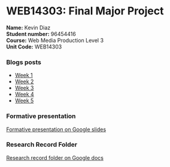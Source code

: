 # WEB14303: Final Major Project
**Name:** Kevin Diaz  
**Student number:** 96454416  
**Course:** Web Media Production Level 3  
**Unit Code:** WEB14303  


### Blogs posts
* [Week 1](https://medium.com/@k.arboleda/choose-3-of-your-problems-to-explore-and-critically-explain-the-reasoning-behind-why-you-are-d13646062ca3)
* [Week 2](https://medium.com/@k.arboleda/choose-3-of-your-ideas-and-elaborate-on-why-they-are-viable-474353387a39)
* [Week 3](link)
* [Week 4](https://medium.com/@k.arboleda/evidence-and-critique-your-own-approach-to-user-testing-c42995e6122)
* [Week 5](https://medium.com/@k.arboleda/finish-your-first-report-and-pitch-presentation-critically-reflect-over-what-has-gone-well-this-7ff25cc5afb8)

### Formative presentation

[Formative presentation on Google slides](https://docs.google.com/presentation/d/1VCExRZ0rOBV-tm2NOEkqOnjv2guIkGkKBGfKwx1mn9A/edit?usp=sharing)

### Research Record Folder

[Research record folder on Google docs](https://docs.google.com/document/d/1OOifC25MWOE3oNS5cXLH-G5CPLZbXaZs2UWvF1GSZkY/edit?usp=sharing)
